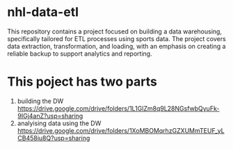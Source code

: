 # nhl-data-etl
This repository contains a project focused on building a data warehousing, specifically tailored for ETL processes using sports data. The project covers data extraction, transformation, and loading, with an emphasis on creating a reliable backup to support analytics and reporting.

# This poject has two parts
1. building the DW
https://drive.google.com/drive/folders/1L1GlZm8q9L28NGsfwbQyuFk-9IGj4anZ?usp=sharing
3. analyising data using the DW
https://drive.google.com/drive/folders/1XoMBOMqrhzGZXUMmTEUF_yLCB458iu8Q?usp=sharing
